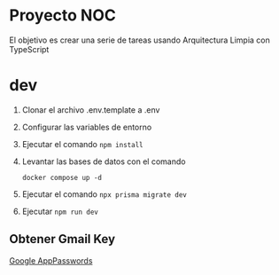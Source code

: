 # Proyecto NOC

El objetivo es crear una serie de tareas usando Arquitectura Limpia con TypeScript

# dev
1. Clonar el archivo .env.template a .env
2. Configurar las variables de entorno
3. Ejecutar el comando ```npm install```
4. Levantar las bases de datos con el comando
   ```
   docker compose up -d
   ```
5. Ejecutar el comando ```npx prisma migrate dev```

6. Ejecutar ```npm run dev```


## Obtener Gmail Key
[Google AppPasswords](https://myaccount.google.com/u/0/apppasswords)